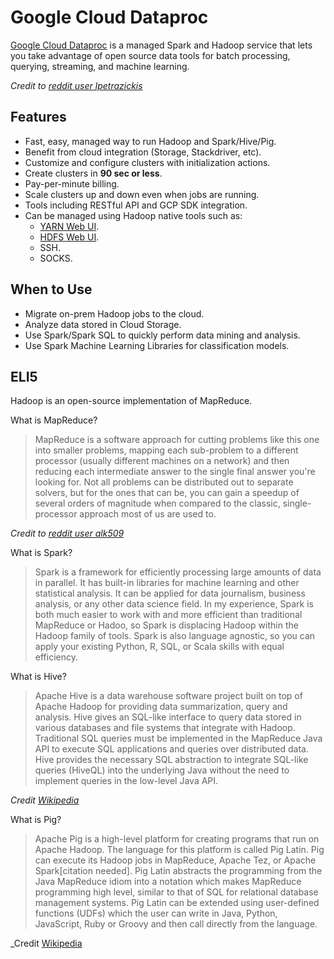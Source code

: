 # Google Cloud Dataproc

[Google Cloud Dataproc](https://cloud.google.com/dataproc/docs/concepts/overview) is a managed Spark and Hadoop service that lets you take advantage of open source data tools for batch processing, querying, streaming, and machine learning.

_Credit to [reddit user lpetrazickis](https://www.reddit.com/r/bigdata/comments/3ridkd/eli5_what_is_apache_spark_and_where_can_i_learn/)_

## Features

* Fast, easy, managed way to run Hadoop and Spark/Hive/Pig.
* Benefit from cloud integration (Storage, Stackdriver, etc).
* Customize and configure clusters with initialization actions.
* Create clusters in __90 sec or less__.
* Pay-per-minute billing.
* Scale clusters up and down even when jobs are running.
* Tools including RESTful API and GCP SDK integration.
* Can be managed using Hadoop native tools such as:
  * [YARN Web UI](http://hadooptutorial.info/yarn-web-ui/).
  * [HDFS Web UI](http://hadooptutorial.info/hdfs-web-ui/).
  * SSH.
  * SOCKS.

## When to Use

* Migrate on-prem Hadoop jobs to the cloud.
* Analyze data stored in Cloud Storage.
* Use Spark/Spark SQL to quickly perform data mining and analysis.
* Use Spark Machine Learning Libraries for classification models.

## ELI5

Hadoop is an open-source implementation of MapReduce.

What is MapReduce?

> MapReduce is a software approach for cutting problems like this one into smaller problems, mapping each sub-problem to a different processor (usually different machines on a network) and then reducing each intermediate answer to the single final answer you're looking for. Not all problems can be distributed out to separate solvers, but for the ones that can be, you can gain a speedup of several orders of magnitude when compared to the classic, single-processor approach most of us are used to.

_Credit to [reddit user alk509](https://www.reddit.com/r/explainlikeimfive/comments/jzalf/eli5_hadoop_and_mapreduce/)_

What is Spark?

> Spark is a framework for efficiently processing large amounts of data in parallel. It has built-in libraries for machine learning and other statistical analysis. It can be applied for data journalism, business analysis, or any other data science field.
> In my experience, Spark is both much easier to work with and more efficient than traditional MapReduce or Hadoo, so Spark is displacing Hadoop within the Hadoop family of tools. Spark is also language agnostic, so you can apply your existing Python, R, SQL, or Scala skills with equal efficiency.

What is Hive?

> Apache Hive is a data warehouse software project built on top of Apache Hadoop for providing data summarization, query and analysis. Hive gives an SQL-like interface to query data stored in various databases and file systems that integrate with Hadoop. Traditional SQL queries must be implemented in the MapReduce Java API to execute SQL applications and queries over distributed data. Hive provides the necessary SQL abstraction to integrate SQL-like queries (HiveQL) into the underlying Java without the need to implement queries in the low-level Java API.

_Credit [Wikipedia](https://en.wikipedia.org/wiki/Apache_Hive)_

What is Pig?

> Apache Pig is a high-level platform for creating programs that run on Apache Hadoop. The language for this platform is called Pig Latin. Pig can execute its Hadoop jobs in MapReduce, Apache Tez, or Apache Spark[citation needed]. Pig Latin abstracts the programming from the Java MapReduce idiom into a notation which makes MapReduce programming high level, similar to that of SQL for relational database management systems. Pig Latin can be extended using user-defined functions (UDFs) which the user can write in Java, Python, JavaScript, Ruby or Groovy and then call directly from the language.

_Credit [Wikipedia](https://en.wikipedia.org/wiki/Pig_(programming_tool))
